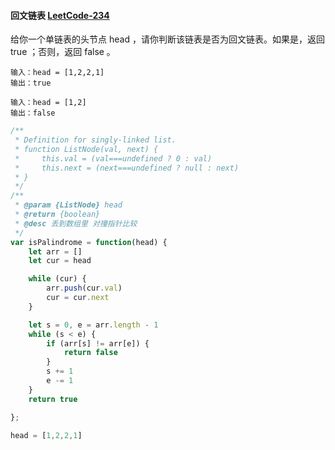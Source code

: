 #### 回文链表 [LeetCode-234](https://leetcode.cn/problems/palindrome-linked-list/)

给你一个单链表的头节点 head ，请你判断该链表是否为回文链表。如果是，返回 true ；否则，返回 false 。

```
输入：head = [1,2,2,1]
输出：true
```

```
输入：head = [1,2]
输出：false
```

```js
/**
 * Definition for singly-linked list.
 * function ListNode(val, next) {
 *     this.val = (val===undefined ? 0 : val)
 *     this.next = (next===undefined ? null : next)
 * }
 */
/**
 * @param {ListNode} head
 * @return {boolean}
 * @desc 丢到数组里 对撞指针比较
 */
var isPalindrome = function(head) {
    let arr = []
    let cur = head

    while (cur) {
        arr.push(cur.val)
        cur = cur.next
    }

    let s = 0, e = arr.length - 1
    while (s < e) {
        if (arr[s] != arr[e]) {
            return false
        }
        s += 1
        e -= 1
    }
    return true

};

head = [1,2,2,1]
```